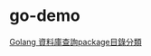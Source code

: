 # go-demo
[Golang 資料庫查詢package目錄分類](https://matthung0807.blogspot.com/2022/05/go-sql-query-repository-package-directory-layout.html)
